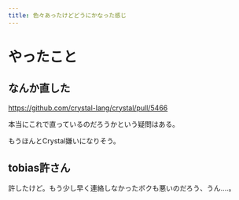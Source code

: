 ```yaml
---
title: 色々あったけどどうにかなった感じ
---
```


# やったこと

## なんか直した

https://github.com/crystal-lang/crystal/pull/5466

本当にこれで直っているのだろうかという疑問はある。

もうほんとCrystal嫌いになりそう。

## tobias許さん

許したけど。もう少し早く連絡しなかったボクも悪いのだろう、うん‥‥。
